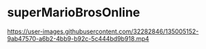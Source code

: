 # superMarioBrosOnline

https://user-images.githubusercontent.com/32282846/135005152-9ab47570-a6b2-4bb9-b92c-5c444bd9b918.mp4

